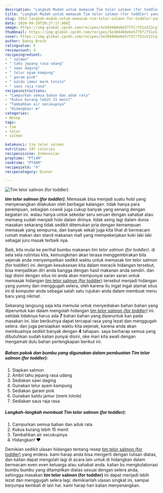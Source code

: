 ```yaml
---
description: "Langkah Mudah untuk memasak Tim telor salmon (for toddler) yang praktis"
title: "Langkah Mudah untuk memasak Tim telor salmon (for toddler) yang praktis"
slug: 1952-langkah-mudah-untuk-memasak-tim-telor-salmon-for-toddler-yang-praktis
date: 2020-08-29T20:27:17.866Z
image: https://img-global.cpcdn.com/recipes/5e304468e6e5775f/751x532cq70/tim-telor-salmon-for-toddler-foto-resep-utama.jpg
thumbnail: https://img-global.cpcdn.com/recipes/5e304468e6e5775f/751x532cq70/tim-telor-salmon-for-toddler-foto-resep-utama.jpg
cover: https://img-global.cpcdn.com/recipes/5e304468e6e5775f/751x532cq70/tim-telor-salmon-for-toddler-foto-resep-utama.jpg
author: Danny Brock
ratingvalue: 5
reviewcount: 4
recipeingredient:
- " salmon"
- " tahu jepang rasa udang"
- " sawi daging"
- " telur ayam kampung"
- " garam pink"
- " kaldu jamur merk totole"
- " saus raja rasa"
recipeinstructions:
- "Campurkan semua bahan dan aduk rata"
- "Kukus kurang lebih 15 menit"
- "Tambahkan air secukupnya"
- "Hidangkan! ❤️"
categories:
- Resep
tags:
- tim
- telor
- salmon

katakunci: tim telor salmon 
nutrition: 197 calories
recipecuisine: Indonesian
preptime: "PT14M"
cooktime: "PT46M"
recipeyield: "4"
recipecategory: Dinner

---
```



![Tim telor salmon (for toddler)](https://img-global.cpcdn.com/recipes/5e304468e6e5775f/751x532cq70/tim-telor-salmon-for-toddler-foto-resep-utama.jpg)

<b><i>tim telor salmon (for toddler)</i></b>, Memasak bisa menjadi suatu hobi yang menyenangkan dilakukan oleh berbagai kalangan. tidak hanya para perempuan, sebagian cowok juga cukup banyak yang senang dengan kegiatan ini. walau hanya untuk sekedar seru seruan dengan sahabat atau memang sudah menjadi hobi dalam dirinya. tidak asing lagi dalam dunia masakan sekarang tidak sedikit ditemukan pria dengan kemampuan memasak yang sempurna, dan banyak sekali juga kita lihat di bermacam rumah makan dan stand makanan mall yang mempekerjakan koki laki laki sebagai juru masak terbaik nya.



Baik, kita mulai ke perihal bumbu makanan <i>tim telor salmon (for toddler)</i>. di sela sela rutinitas kita, kemungkinan akan terasa menggembirakan bila sejenak anda menyempatkan sedikit waktu untuk memasak tim telor salmon (for toddler) ini. dengan kesuksesan kita dalam meracik hidangan tersebut, bisa menjadikan diri anda bangga dengan hasil makanan anda sendiri. dan lagi disini dengan situs ini anda akan mempunyai saran saran untuk memasak hidangan <u>tim telor salmon (for toddler)</u> tersebut menjadi hidangan yang yummy dan menggugah selera, oleh karena itu ingat ingat alamat situs ini di komputer anda sebagai salah satu rujukan anda dalam membuat menu baru yang nikmat.


Sekarang langsung saja kita memulai untuk menyediakan bahan bahan yang diperuntuk kan dalam mengolah hidangan <u><i>tim telor salmon (for toddler)</i></u> ini. setidak tidaknya harus ada <b>7</b> bahan bahan yang diperuntuk kan pada masakan ini. biar berikutnya dapat tercapai rasa yang lezat dan menggugah selera. dan juga persiapkan waktu kita sejenak, karena anda akan membuatnya sedikit banyak dengan <b>4</b> tahapan. saya berharap semua yang dibutuhkan sudah kalian punyai disini, oke mari kita awali dengan mengamati dulu bahan perlengkapan berikut ini.

<!--inarticleads1-->

##### Bahan pokok dan bumbu yang digunakan dalam pembuatan Tim telor salmon (for toddler):

1. Siapkan  salmon
1. Ambil  tahu jepang rasa udang
1. Sediakan  sawi daging
1. Gunakan  telur ayam kampung
1. Sediakan  garam pink
1. Gunakan  kaldu jamur (merk totole)
1. Sediakan  saus raja rasa




<!--inarticleads2-->

##### Langkah-langkah membuat Tim telor salmon (for toddler):

1. Campurkan semua bahan dan aduk rata
1. Kukus kurang lebih 15 menit
1. Tambahkan air secukupnya
1. Hidangkan! ❤️




Demikian sedikit ulasan hidangan tentang resep <u>tim telor salmon (for toddler)</u> yang endess. kami harap anda bisa mengerti dengan tulisan diatas, dan kalian dapat mengolah lagi di acara lain untuk di hidangkan dalam bermacam even even keluarga atau sahabat anda. kalian bs mengkolaborasi bumbu bumbu yang ditampilkan diatas sesuai dengan selera anda, sehingga masakan <b>tim telor salmon (for toddler)</b> ini dapat menjadi lebih lezat dan menggugah selera lagi. demikianlah ulasan singkat ini, sampai berjumpa kembali di lain hal. kami harap hari kalian menyenangkan.
